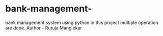 # bank-management-
bank management system using python in this project multiple operation are done.
Author - Rutuja Manglekar
